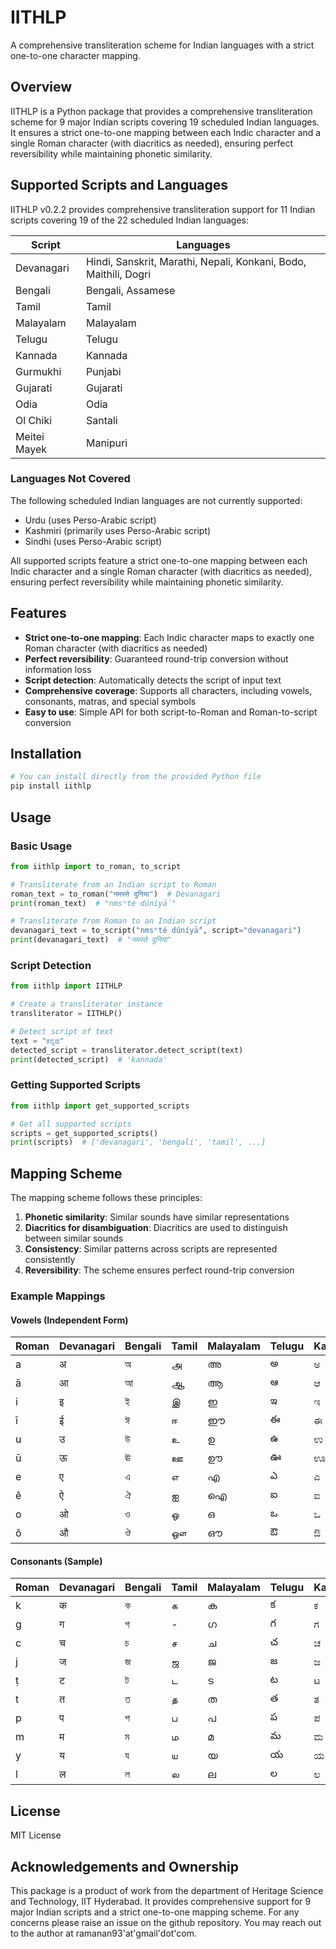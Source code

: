 # IITHLP

A comprehensive transliteration scheme for Indian languages with a strict one-to-one character mapping.

## Overview

IITHLP is a Python package that provides a comprehensive transliteration scheme for 9 major Indian scripts covering 19 scheduled Indian languages. It ensures a strict one-to-one mapping between each Indic character and a single Roman character (with diacritics as needed), ensuring perfect reversibility while maintaining phonetic similarity.

## Supported Scripts and Languages

IITHLP v0.2.2 provides comprehensive transliteration support for 11 Indian scripts covering 19 of the 22 scheduled Indian languages:

| Script | Languages |
|--------|-----------|
| Devanagari | Hindi, Sanskrit, Marathi, Nepali, Konkani, Bodo, Maithili, Dogri |
| Bengali | Bengali, Assamese |
| Tamil | Tamil |
| Malayalam | Malayalam |
| Telugu | Telugu |
| Kannada | Kannada |
| Gurmukhi | Punjabi |
| Gujarati | Gujarati |
| Odia | Odia |
| Ol Chiki | Santali |
| Meitei Mayek | Manipuri |

### Languages Not Covered

The following scheduled Indian languages are not currently supported:

- Urdu (uses Perso-Arabic script)
- Kashmiri (primarily uses Perso-Arabic script)
- Sindhi (uses Perso-Arabic script)

All supported scripts feature a strict one-to-one mapping between each Indic character and a single Roman character (with diacritics as needed), ensuring perfect reversibility while maintaining phonetic similarity.

## Features

- **Strict one-to-one mapping**: Each Indic character maps to exactly one Roman character (with diacritics as needed)
- **Perfect reversibility**: Guaranteed round-trip conversion without information loss
- **Script detection**: Automatically detects the script of input text
- **Comprehensive coverage**: Supports all characters, including vowels, consonants, matras, and special symbols
- **Easy to use**: Simple API for both script-to-Roman and Roman-to-script conversion

## Installation

```bash
# You can install directly from the provided Python file
pip install iithlp
```

## Usage

### Basic Usage

```python
from iithlp import to_roman, to_script

# Transliterate from an Indian script to Roman
roman_text = to_roman("नमस्ते दुनिया")  # Devanagari
print(roman_text)  # "nmsⁿté dúníyā́"

# Transliterate from Roman to an Indian script
devanagari_text = to_script("nmsⁿté dúníyā́", script="devanagari")
print(devanagari_text)  # "नमस्ते दुनिया"
```

### Script Detection

```python
from iithlp import IITHLP

# Create a transliterator instance
transliterator = IITHLP()

# Detect script of text
text = "ಕನ್ನಡ"
detected_script = transliterator.detect_script(text)
print(detected_script)  # 'kannada'
```

### Getting Supported Scripts

```python
from iithlp import get_supported_scripts

# Get all supported scripts
scripts = get_supported_scripts()
print(scripts)  # ['devanagari', 'bengali', 'tamil', ...]
```

## Mapping Scheme

The mapping scheme follows these principles:

1. **Phonetic similarity**: Similar sounds have similar representations
2. **Diacritics for disambiguation**: Diacritics are used to distinguish between similar sounds
3. **Consistency**: Similar patterns across scripts are represented consistently
4. **Reversibility**: The scheme ensures perfect round-trip conversion

### Example Mappings

#### Vowels (Independent Form)

| Roman | Devanagari | Bengali | Tamil | Malayalam | Telugu | Kannada | Gurmukhi | Gujarati | Odia |
|-------|------------|---------|-------|-----------|--------|---------|----------|----------|------|
| a     | अ          | অ       | அ     | അ         | అ      | ಅ       | ਅ        | અ        | ଅ    |
| ā     | आ          | আ       | ஆ     | ആ         | ఆ      | ಆ       | ਆ        | આ        | ଆ    |
| i     | इ          | ই       | இ     | ഇ         | ఇ      | ಇ       | ਇ        | ઇ        | ଇ    |
| ī     | ई          | ঈ       | ஈ     | ഈ         | ఈ      | ಈ       | ਈ        | ઈ        | ଈ    |
| u     | उ          | উ       | உ     | ഉ         | ఉ      | ಉ       | ਉ        | ઉ        | ଉ    |
| ū     | ऊ          | ঊ       | ஊ     | ഊ         | ఊ      | ಊ       | ਊ        | ઊ        | ଊ    |
| e     | ए          | এ       | எ     | എ         | ఎ      | ಎ       | ਏ        | એ        | ଏ    |
| ê     | ऐ          | ঐ       | ஐ     | ഐ         | ఐ      | ಐ       | ਐ        | ઐ        | ଐ    |
| o     | ओ          | ও       | ஒ     | ഒ         | ఒ      | ಒ       | ਓ        | ઓ        | ଓ    |
| ô     | औ          | ঔ       | ஔ     | ഔ         | ఔ      | ಔ       | ਔ        | ઔ        | ଔ    |

#### Consonants (Sample)

| Roman | Devanagari | Bengali | Tamil | Malayalam | Telugu | Kannada | Gurmukhi | Gujarati | Odia |
|-------|------------|---------|-------|-----------|--------|---------|----------|----------|------|
| k     | क          | ক       | க     | ക         | క      | ಕ       | ਕ        | ક        | କ    |
| g     | ग          | গ       | -     | ഗ         | గ      | ಗ       | ਗ        | ગ        | ଗ    |
| c     | च          | চ       | ச     | ച         | చ      | ಚ       | ਚ        | ચ        | ଚ    |
| j     | ज          | জ       | ஜ     | ജ         | జ      | ಜ       | ਜ        | જ        | ଜ    |
| ṭ     | ट          | ট       | ட     | ട         | ట      | ಟ       | ਟ        | ટ        | ଟ    |
| t     | त          | ত       | த     | ത         | త      | ತ       | ਤ        | ત        | ତ    |
| p     | प          | প       | ப     | പ         | ప      | ಪ       | ਪ        | પ        | ପ    |
| m     | म          | ম       | ம     | മ         | మ      | ಮ       | ਮ        | મ        | ମ    |
| y     | य          | য       | ய     | യ         | య      | ಯ       | ਯ        | ય        | ଯ    |
| l     | ल          | ল       | ல     | ല         | ల      | ಲ       | ਲ        | લ        | ଲ    |

## License

MIT License

## Acknowledgements and Ownership

This package is a product of work from the department of Heritage Science and Technology, IIT Hyderabad. 
It provides comprehensive support for 9 major Indian scripts and a strict one-to-one mapping scheme. 
For any concerns please raise an issue on the github repository. You may reach out to the author at ramanan93'at'gmail'dot'com.
